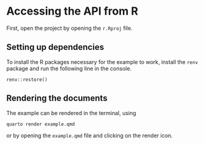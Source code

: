 # Accessing the API from R

First, open the project by opening the `r.Rproj` file. 

## Setting up dependencies

To install the R packages necessary for the example to work, install the `renv` package and run the following line in the console. 

```
renv::restore()
```

## Rendering the documents

The example can be rendered in the terminal, using 

```
quarto render example.qmd
```

or by opening the `example.qmd` file and clicking on the render icon.